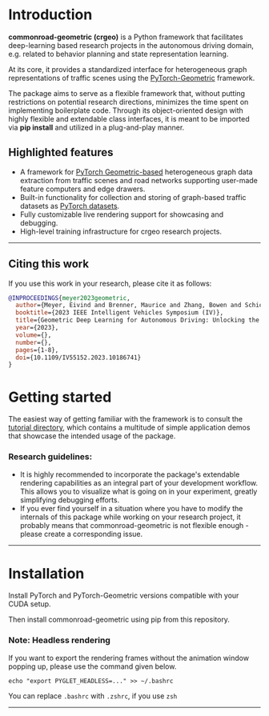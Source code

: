 # Introduction

**commonroad-geometric (crgeo)** is a Python framework that facilitates deep-learning based research projects in the autonomous driving domain, e.g. related to behavior planning and state representation learning.

At its core, it provides a standardized interface for heterogeneous graph representations of traffic scenes using the [PyTorch-Geometric](https://pytorch-geometric.readthedocs.io/en/latest/) framework.

The package aims to serve as a flexible framework that, without putting restrictions on potential research directions, minimizes the time spent on implementing boilerplate code. Through its object-oriented design with highly flexible and extendable class interfaces, it is meant to be imported via **pip install** and utilized in a plug-and-play manner.
<!--
---

|<img src="img/sumo_sim_temporal_1.gif" width="420" height="330" />|<img src="img/DEU_Munich-1_104-step-0-to-step-400.gif" width="420" height="330"/>|
| ---      | ---       |
|<img src="img/CR-v0-DEU_Munich-1_19-2022-09-21-172426-step-0-to-step-20000.gif" width="420" height="330"/>|<img src="img/occupancy_predictive_training.gif" width="420" height="330"/>|


--- -->

## Highlighted features

- A framework for [PyTorch Geometric-based](https://pytorch-geometric.readthedocs.io/) heterogeneous graph data extraction from traffic scenes and road networks supporting user-made feature computers and edge drawers.
- Built-in functionality for collection and storing of graph-based traffic datasets as [PyTorch datasets](https://pytorch.org/vision/stable/datasets.html).
- Fully customizable live rendering support for showcasing and debugging.
- High-level training infrastructure for crgeo research projects.


<!-- --- -->

<!-- ## High-level package architecture


<img src="img/crgeo_high_level_architecture.svg" width="900" style="margin: 0 auto; overflow: hidden; margin-bottom: 20px" /> -->

---

## Citing this work

If you use this work in your research, please cite it as follows:

```bibtex
@INPROCEEDINGS{meyer2023geometric,
  author={Meyer, Eivind and Brenner, Maurice and Zhang, Bowen and Schickert, Max and Musani, Bilal and Althoff, Matthias},
  booktitle={2023 IEEE Intelligent Vehicles Symposium (IV)}, 
  title={Geometric Deep Learning for Autonomous Driving: Unlocking the Power of Graph Neural Networks With CommonRoad-Geometric}, 
  year={2023},
  volume={},
  number={},
  pages={1-8},
  doi={10.1109/IV55152.2023.10186741}
}
```


# Getting started

The easiest way of getting familiar with the framework is to consult the [tutorial directory](tutorials), which contains a multitude of simple application demos that showcase the intended usage of the package.

### Research guidelines:

- It is highly recommended to incorporate the package's extendable rendering capabilities as an integral part of your development workflow. This allows you to visualize what is going on in your experiment, greatly simplifying debugging efforts.
- If you ever find yourself in a situation where you have to modify the internals of this package while working on your research project, it probably means that commonroad-geometric is not flexible enough - please create a corresponding issue.

---

# Installation

Install PyTorch and PyTorch-Geometric versions compatible with your CUDA setup.

Then install commonroad-geometric using pip from this repository.

### Note: Headless rendering
If you want to export the rendering frames without the animation window popping up, please use the command given below.
``` shell
echo "export PYGLET_HEADLESS=..." >> ~/.bashrc
```
You can replace `.bashrc` with `.zshrc`, if you use `zsh`

---
